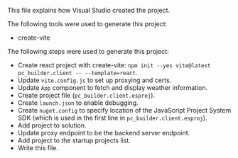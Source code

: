 This file explains how Visual Studio created the project.

The following tools were used to generate this project:
- create-vite

The following steps were used to generate this project:
- Create react project with create-vite: `npm init --yes vite@latest pc_builder.client -- --template=react`.
- Update `vite.config.js` to set up proxying and certs.
- Update `App` component to fetch and display weather information.
- Create project file (`pc_builder.client.esproj`).
- Create `launch.json` to enable debugging.
- Create `nuget.config` to specify location of the JavaScript Project System SDK (which is used in the first line in `pc_builder.client.esproj`).
- Add project to solution.
- Update proxy endpoint to be the backend server endpoint.
- Add project to the startup projects list.
- Write this file.
